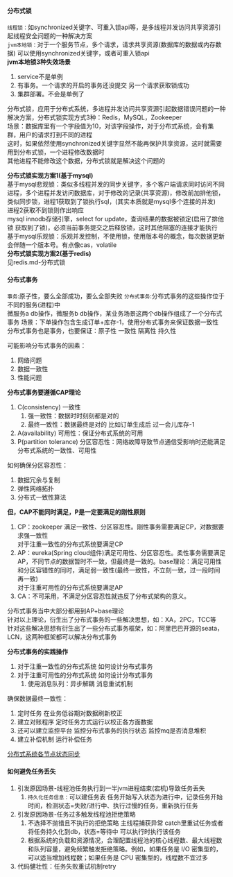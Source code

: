 #### 分布式锁
`线程锁：`如synchronized关键字、可重入锁api等，是多线程并发访问共享资源引起线程安全问题的一种解决方案  
`jvm本地锁：`对于一个服务节点，多个请求，请求共享资源(数据库的数据或内存数据) 可以使用synchronized关键字，或者可重入锁api  
**jvm本地锁3种失效场景**
1. service不是单例
2. 有事务。一个请求的开启的事务还没提交 另一个请求获取锁成功
3. 集群部署。不会是单例了

分布式锁，应用于分布式系统，多进程并发访问共享资源引起数据错误问题的一种解决方案，分布式锁实现方式3种：Redis，MySQL，Zookeeper  
场景：数据库里有一个字段值为10，对该字段操作，对于分布式系统，会有集群，用户的请求打到不同的进程  
这时，如果依然使用synchronized关键字显然不能再保护共享资源，这时就需要用到分布式锁，一个进程修改数据时  
其他进程不能修改这个数据，分布式锁就是解决这个问题的  

**分布式锁实现方案1(基于mysql)**  
基于mysql悲观锁：类似多线程并发的同步关键字，多个客户端请求同时访问不同进程，多个进程并发访问数据库，对于修改的记录(共享资源)，修改前加排他锁，类似同步锁，进程1获取到了锁执行sql，(其实本质就是mysql多个连接的并发)  
进程2获取不到锁则作出响应  
mysql innodb存储引擎，select for update，查询结果的数据被锁定(启用了排他锁 获取到了锁)，必须当前事务提交之后释放锁，这时其他阻塞的连接才能执行  
基于mysql乐观锁：乐观并发控制，不使用锁，使用版本号的概念，每次数据更新会伴随一个版本号。有点像cas，volatile  
**分布式锁实现方案2(基于redis)**  
见redis.md-分布式锁


#### 分布式事务
`事务`:原子性，要么全部成功，要么全部失败
`分布式事务`:分布式事务的这些操作位于不同的服务(进程)中  
微服务a db操作，微服务b db操作，某业务场景这两个db操作组成了一个分布式事务
场景：下单操作包含生成订单+库存-1，使用分布式事务来保证数据一致性
分布式事务也是事务，也要保证：原子性 一致性 隔离性 持久性

可能影响分布式事务的因素：
1. 网络问题
2. 数据一致性
3. 性能问题

**分布式事务要遵循CAP理论**  
1. C(consistency) 一致性
    1. 强一致性：数据时时刻刻都是对的
    2. 最终一致性：数据最终是对的 比如订单生成后 过一会儿库存-1
2. A(availability) 可用性：保证分布式系统的可用
3. P(partition tolerance) 分区容忍性：网络故障导致节点通信受影响时还能满足分布式系统的一致性、可用性

如何确保分区容忍性：
1. 数据冗余与复制
2. 弹性网络拓扑
3. 分布式一致性算法

**但，CAP不能同时满足，P是一定要满足的刚性原则**
1. CP：zookeeper 满足一致性、分区容忍性。刚性事务需要满足CP，对数据要求强一致性  
    对于注重一致性的分布式系统要满足CP
2. AP：eureka(Spring cloud组件)满足可用性、分区容忍性。柔性事务需要满足AP，不同节点的数据暂时不一致，但最终是一致的。base理论：满足可用性和分区容错性的同时，满足弱一致性(最终一致性，不立刻一致，过一段时间再一致)  
    对于注重可用性的分布式系统要满足AP
3. CA：不可采用，不满足分区容忍性就违反了分布式架构的意义。


分布式事务当中大部分都用到AP+base理论  
针对以上理论，衍生出了分布式事务的一些解决思想，如：XA，2PC，TCC等  
针对这些解决思想有衍生出了一些分布式事务框架，如：阿里巴巴开源的seata，LCN，这两种框架都可以解决分布式事务  

**分布式事务的实践操作**
1. 对于注重一致性的分布式系统 如何设计分布式事务
2. 对于注重可用性的分布式系统 如何设计分布式事务
    1. 使用消息队列：异步解耦 消息重试机制

确保数据最终一致性：
1. 定时任务 在业务低谷期对数据刷新校正
2. 建立对账程序 定时任务方式运行以校正各方面数据
3. 还可以建立监控平台 监控分布式事务的执行状态 监控mq是否消息堆积
4. 建立补偿机制 运行补偿任务

[分布式系统各节点状态同步](https://juejin.im/post/5c974072f265da60d428fadd)


#### 如何避免任务丢失
1. 引发原因场景-线程池任务执行到一半jvm进程结束(宕机)导致任务丢失
    1. `持久化任务信息：`可以建任务表 任务开始写入状态为进行中，记录任务开始时间，检测状态=失败/进行中、执行过慢的任务，重新执行任务
2. 引发原因场景-任务过多触发线程池拒绝策略
    1. 不选择不抛错且不执行的拒绝策略 主线程捕获异常 catch里重试任务或者将任务持久化到db，状态=等待中 可以执行时执行该任务
    2. 根据系统的负载和资源情况，合理配置线程池的核心线程数、最大线程数和队列容量，避免频繁触发拒绝策略。例如，如果任务是 I/O 密集型的，可以适当增加线程数；如果任务是 CPU 密集型的，线程数不宜过多
3. 代码健壮性：任务失败重试机制retry